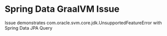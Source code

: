 # Spring Data GraalVM Issue

Issue demonstrates com.oracle.svm.core.jdk.UnsupportedFeatureError with Spring Data JPA Query
